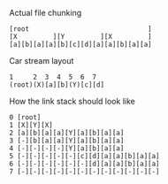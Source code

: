 Actual file chunking

```
[root                              ]
[X         ][Y         ][X         ]
[a][b][a][a][b][c][d][a][a][b][a][a]
```

Car stream layout

```
1     2  3  4  5  6  7
(root)(X)[a][b](Y)[c][d]
```

How the link stack should look like

```
0 [root]
1 [X][Y][X]
2 [a][b][a][a][Y][a][b][a][a]
3 [-][b][a][a][Y][a][b][a][a]
4 [-][-][-][-][Y][a][b][a][a]
5 [-][-][-][-][-][c][d][a][a][b][a][a]
6 [-][-][-][-][-][-][d][a][a][b][a][a]
7 [-][-][-][-][-][-][-][-][-][-][-][-]
```
